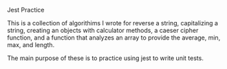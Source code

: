 Jest Practice

This is a collection of algorithims I wrote for reverse a string, capitalizing a string, creating an objects with calculator methods, a caeser cipher function, and a function that analyzes an array to provide the average, min, max, and length.

The main purpose of these is to practice using jest to write unit tests.